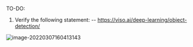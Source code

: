 







TO-DO:

1. Verify the following statement: -- https://viso.ai/deep-learning/object-detection/

![image-20220307160413143](./images/Project_Plan/image-20220307160413143.png)



